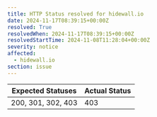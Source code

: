 ```yaml
---
title: HTTP Status resolved for hidewall.io
date: 2024-11-17T08:39:15+00:00Z
resolved: True
resolvedWhen: 2024-11-17T08:39:15+00:00Z
resolvedStartTime: 2024-11-08T11:28:04+00:00Z
severity: notice
affected:
  - hidewall.io
section: issue
---
```


| Expected Statuses | Actual Status  |
|-------------------|----------------|
| 200, 301, 302, 403 | 403 |
